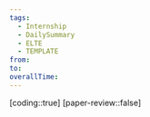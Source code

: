 ```yaml
---
tags:
  - Internship
  - DailySummary
  - ELTE
  - TEMPLATE
from: 
to: 
overallTime:
---
```

[coding::true]
[paper-review::false]
